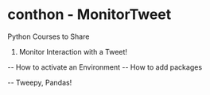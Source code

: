 # conthon - MonitorTweet
Python Courses to Share

01. Monitor Interaction with a Tweet!

-- How to activate an Environment
-- How to add packages

-- Tweepy, Pandas!




